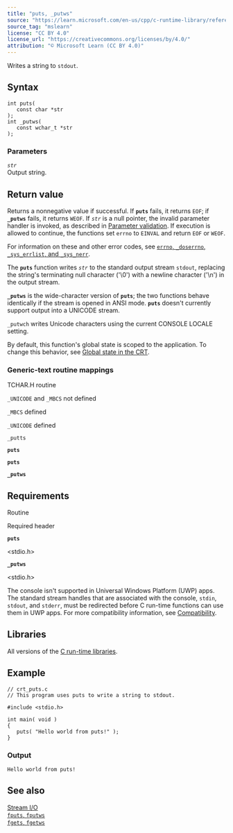 ```yaml
---
title: "puts, _putws"
source: "https://learn.microsoft.com/en-us/cpp/c-runtime-library/reference/puts-putws?view=msvc-170"
source_tag: "mslearn"
license: "CC BY 4.0"
license_url: "https://creativecommons.org/licenses/by/4.0/"
attribution: "© Microsoft Learn (CC BY 4.0)"
---
```

Writes a string to `stdout`.

## Syntax

```
int puts(
   const char *str
);
int _putws(
   const wchar_t *str
);
```

### Parameters

_`str`_  
Output string.

## Return value

Returns a nonnegative value if successful. If **`puts`** fails, it returns `EOF`; if **`_putws`** fails, it returns `WEOF`. If _`str`_ is a null pointer, the invalid parameter handler is invoked, as described in [Parameter validation](https://learn.microsoft.com/en-us/cpp/c-runtime-library/parameter-validation?view=msvc-170). If execution is allowed to continue, the functions set `errno` to `EINVAL` and return `EOF` or `WEOF`.

For information on these and other error codes, see [`errno`, `_doserrno`, `_sys_errlist`, and `_sys_nerr`](https://learn.microsoft.com/en-us/cpp/c-runtime-library/errno-doserrno-sys-errlist-and-sys-nerr?view=msvc-170).

The **`puts`** function writes _`str`_ to the standard output stream `stdout`, replacing the string's terminating null character ('\\0') with a newline character ('\\n') in the output stream.

**`_putws`** is the wide-character version of **`puts`**; the two functions behave identically if the stream is opened in ANSI mode. **`puts`** doesn't currently support output into a UNICODE stream.

`_putwch` writes Unicode characters using the current CONSOLE LOCALE setting.

By default, this function's global state is scoped to the application. To change this behavior, see [Global state in the CRT](https://learn.microsoft.com/en-us/cpp/c-runtime-library/global-state?view=msvc-170).

### Generic-text routine mappings

TCHAR.H routine

`_UNICODE` and `_MBCS` not defined

`_MBCS` defined

`_UNICODE` defined

`_putts`

**`puts`**

**`puts`**

**`_putws`**

## Requirements

Routine

Required header

**`puts`**

<stdio.h>

**`_putws`**

<stdio.h>

The console isn't supported in Universal Windows Platform (UWP) apps. The standard stream handles that are associated with the console, `stdin`, `stdout`, and `stderr`, must be redirected before C run-time functions can use them in UWP apps. For more compatibility information, see [Compatibility](https://learn.microsoft.com/en-us/cpp/c-runtime-library/compatibility?view=msvc-170).

## Libraries

All versions of the [C run-time libraries](https://learn.microsoft.com/en-us/cpp/c-runtime-library/crt-library-features?view=msvc-170).

## Example

```
// crt_puts.c
// This program uses puts to write a string to stdout.

#include <stdio.h>

int main( void )
{
   puts( "Hello world from puts!" );
}
```

### Output

```
Hello world from puts!
```

## See also

[Stream I/O](https://learn.microsoft.com/en-us/cpp/c-runtime-library/stream-i-o?view=msvc-170)  
[`fputs`, `fputws`](https://learn.microsoft.com/en-us/cpp/c-runtime-library/reference/fputs-fputws?view=msvc-170)  
[`fgets`, `fgetws`](https://learn.microsoft.com/en-us/cpp/c-runtime-library/reference/fgets-fgetws?view=msvc-170)